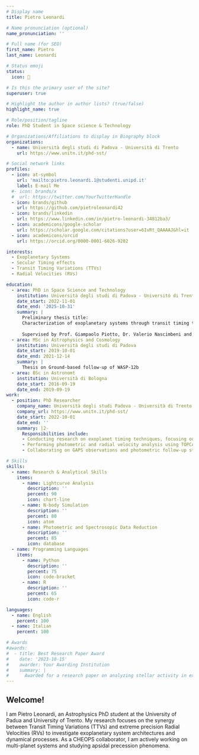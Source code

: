 ```yaml
---
# Display name
title: Pietro Leonardi

# Name pronunciation (optional)
name_pronunciation: ''

# Full name (for SEO)
first_name: Pietro
last_name: Leonardi

# Status emoji
status:
  icon: 🍕

# Is this the primary user of the site?
superuser: true

# Highlight the author in author lists? (true/false)
highlight_name: true

# Role/position/tagline
role: PhD Student in Space science & Technology

# Organizations/Affiliations to display in Biography block
organizations:
  - name: Università degli studi di Padova - Università di Trento
    url: https://www.unitn.it/phd-sst/

# Social network links
profiles:
  - icon: at-symbol
    url: 'mailto:pietro.leonardi.1@studenti.unipd.it'
    label: E-mail Me
  #- icon: brands/x
  #  url: https://twitter.com/YourTwitterHandle
  - icon: brands/github
    url: https://github.com/pietroleonardi42
  - icon: brands/linkedin
    url: https://www.linkedin.com/in/pietro-leonardi-34812ba3/
  - icon: academicons/google-scholar
    url: https://scholar.google.com/citations?user=6IvRt_QAAAAJ&hl=it
  - icon: academicons/orcid
    url: https://orcid.org/0000-0001-6026-9202

interests:
  - Exoplanetary Systems
  - Secular Timing effects
  - Transit Timing Variations (TTVs)
  - Radial Velocities (RVs)

education:
  - area: PhD in Space Science and Technology
    institution: Università degli studi di Padova - Universitò di Trento
    date_start: 2022-11-01
    date_end: '2025-10-31'
    summary: |
      Preliminary thesis title: 
      Characterization of exoplanetary systems through transit timing techniques and Radial velocities: from secular perturbations to mass measurement 
      
      Supervised by Prof. Giampaolo Piotto, Dr. Valerio Nascimbeni and Dr. Luca Borsato (http://groups.dfa.unipd.it/ESPG/).
  - area: MSc in Astrophysics and Cosmology
    institution: Università degli studi di Padova
    date_start: 2019-10-01
    date_end: 2021-12-14
    summary: |
      Thesis on Ground-based follow-up of WASP-12b
  - area: BSc in Astronomt
    institution: Università di Bologna
    date_start: 2016-09-19
    date_end: 2019-09-19
work:
  - position: PhD Researcher
    company_name: Università degli studi Padova - Università di Trento
    company_url: https://www.unitn.it/phd-sst/
    date_start: 2022-10-01
    date_end: ''
    summary: |2-
      Responsibilities include:
      - Conducting research on exoplanet timing techniques, focusing on transit time variations.
      - Performing photometric and radial velocity analysis using TOPCAT, TRADES, and other tools.
      - Collaborating on GAPS observations and photometric follow-up studies of young planetary systems.

# Skills
skills:
  - name: Research & Analytical Skills
    items:
      - name: Lightcurve Analysis
        description: ''
        percent: 90
        icon: chart-line
      - name: N-body Simulation
        description: ''
        percent: 80
        icon: atom
      - name: Photometric and Spectrosopic Data Reduction
        description: ''
        percent: 85
        icon: database
  - name: Programming Languages
    items:
      - name: Python
        description: ''
        percent: 75
        icon: code-bracket
      - name: R
        description: ''
        percent: 65
        icon: code-r

languages:
  - name: English
    percent: 100
  - name: Italian
    percent: 100

# Awards
#awards:
#  - title: Best Research Paper Award
#    date: '2023-10-15'
#    awarder: Your Awarding Institution
#    summary: |
#      Awarded for a research paper on analyzing stellar activity in exoplanetary systems using HARPS-N data.
---
```


## Welcome!

I am Pietro Leonardi, an Astrophysics PhD student at the University of Padua and University of Trento. My research focuses on the synergy between Transit Timing Variations (TTVs) and extreme precision Radial Velocities (RVs) to investigate exoplanetary system architectures and dynamical processes.
As a CHEOPS collaborator, I am actively working on multi-planet systems and studying apsidal precession phenomena.
